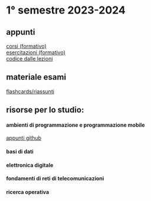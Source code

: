 # 1° semestre 2023-2024
## appunti
[corsi (formativo)](https://drive.google.com/drive/folders/1sJWvhpBJR_fSHSlp4zbSU0BEJv8buoCV?usp=sharing)<br/>
[esercitazioni (formativo)](https://drive.google.com/drive/folders/1KsNNvskccIM-NDwmVSFfYFnHIbqilDzX?usp=sharing)<br/>
[codice dalle lezioni](https://github.com/totoLab/code-ingegneria-informatica/)

## materiale esami

[flashcards/riassunti](https://drive.google.com/drive/folders/1E10oAuqORqWnvRl5X3vedMHIkwp1_4Vb?usp=sharing)<br/>

## risorse per lo studio:
#### ambienti di programmazione e programmazione mobile
[appunti github](https://github.com/totoLab/code-ingegneria-informatica/tree/main/appm)

#### basi di dati

#### elettronica digitale

#### fondamenti di reti di telecomunicazioni

#### ricerca operativa
